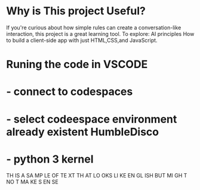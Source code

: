 
# Why is This project Useful?

If you're curious about how simple rules can create a conversation-like interaction, this project is a great learning tool.
To explore:
AI principles
How to build a client-side app with just HTML,CSS,and JavaScript.


# Runing the code in VSCODE
# - connect to codespaces
# - select codeespace environment already existent HumbleDisco
# - python 3 kernel


TH IS A SA MP LE OF TE XT TH AT LO OKS LI KE EN GL ISH BUT MI GH T NO T MA KE S EN SE
